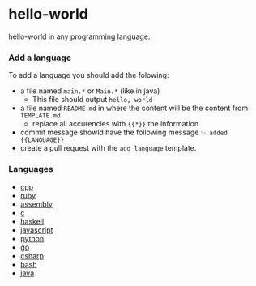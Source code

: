 # hello-world
hello-world in any programming language.

### Add a language

To add a language you should add the folowing:

* a file named `main.*` or `Main.*` (like in java)
    * This file should output `hello, world`
* a file named `README.md` in where the content will be the content from `TEMPLATE.md`
    * replace all accurencies with `{{*}}` the information
* commit message showld have the following message `✨ added {{LANGUAGE}}`
* create a pull request with the `add language` template.


### Languages

* [cpp](./cpp)
* [ruby](./ruby)
* [assembly](./assembly)
* [c](./c)
* [haskell](./haskell)
* [javascript](./javascript)
* [python](./python)
* [go](./go)
* [csharp](./csharp)
* [bash](./bash)
* [java](./java)